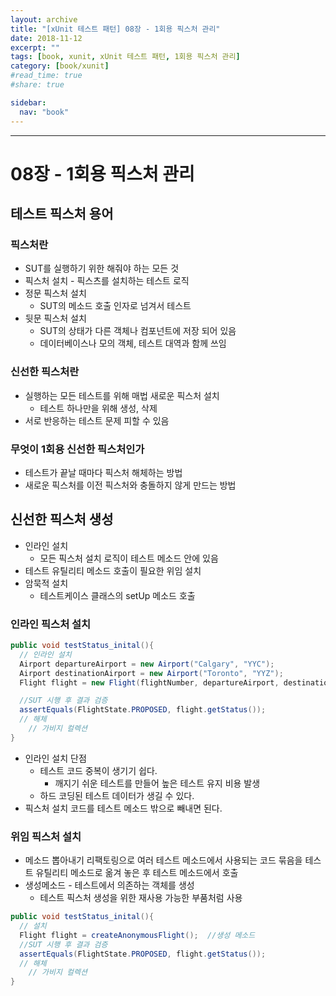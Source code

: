 ```yaml
---
layout: archive
title: "[xUnit 테스트 패턴] 08장 - 1회용 픽스처 관리"
date: 2018-11-12
excerpt: ""
tags: [book, xunit, xUnit 테스트 패턴, 1회용 픽스처 관리]
category: [book/xunit]
#read_time: true
#share: true

sidebar:
  nav: "book"
---
```


* * *

# 08장 - 1회용 픽스처 관리

## 테스트 픽스처 용어

### 픽스처란

* SUT를 실행하기 위한 해줘야 하는 모든 것
* 픽스처 설치 - 픽스츠를 설치하는 테스트 로직
* 정문 픽스처 설치
  * SUT의 메소드 호출 인자로 넘겨서 테스트
* 뒷문 픽스처 설치
  * SUT의 상태가 다른 객체나 컴포넌트에 저장 되어 있음
  * 데이터베이스나 모의 객체, 테스트 대역과 함께 쓰임

### 신선한 픽스처란

* 실행하는 모든 테스트를 위해 매법 새로운 픽스처 설치
  * 테스트 하나만을 위해 생성, 삭제
* 서로 반응하는 테스트 문제 피할 수 있음

### 무엇이 1회용 신선한 픽스처인가

* 테스트가 끝날 때마다 픽스처 해체하는 방법
* 새로운 픽스처를 이전 픽스처와 충돌하지 않게 만드는 방법

## 신선한 픽스처 생성

* 인라인 설치
  * 모든 픽스처 설치 로직이 테스트 메소드 안에 있음
* 테스트 유틸리티 메소드 호출이 필요한 위임 설치
* 암묵적 설치
  * 테스트케이스 클래스의 setUp 메소드 호출

### 인라인 픽스처 설치

```java
public void testStatus_inital(){
  // 인라인 설치
  Airport departureAirport = new Airport("Calgary", "YYC");
  Airport destinationAirport = new Airport("Toronto", "YYZ");
  Flight flight = new Flight(flightNumber, departureAirport, destinationAirport);

  //SUT 시행 후 결과 검증
  assertEquals(FlightState.PROPOSED, flight.getStatus());
  // 해체
    // 가비지 컬렉션
}
```

* 인라인 설치 단점
  * 테스트 코드 중복이 생기기 쉽다.
    * 깨지기 쉬운 테스트를 만들어 높은 테스트 유지 비용 발생
  * 하드 코딩된 테스트 데이터가 생길 수 있다.
* 픽스처 설치 코드를 테스트 메소드 밖으로 빼내면 된다.

### 위임 픽스처 설치

* 메소드 뽑아내기 리팩토링으로 여러 테스트 메소드에서 사용되는 코드 묶음을 테스트 유틸리티 메소드로 옮겨 놓은 후 테스트 메소드에서 호출
* 생성메소드 - 테스트에서 의존하는 객체를 생성
  * 테스트 픽스처 생성을 위한 재사용 가능한 부품처럼 사용


```java
public void testStatus_inital(){
  // 설치
  Flight flight = createAnonymousFlight();  //생성 메소드
  //SUT 시행 후 결과 검증
  assertEquals(FlightState.PROPOSED, flight.getStatus());
  // 해체
    // 가비지 컬렉션
}
```